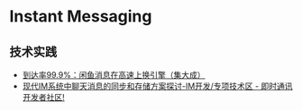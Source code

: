 Instant Messaging
===


## 技术实践

- [到达率99.9%：闲鱼消息在高速上换引擎（集大成）](https://mp.weixin.qq.com/s/lQcre4CcwF3tlPUhVEpfCg)
- [现代IM系统中聊天消息的同步和存储方案探讨-IM开发/专项技术区 - 即时通讯开发者社区!](http://www.52im.net/thread-1230-1-1.html)